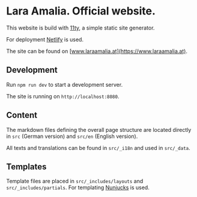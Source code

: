 # Lara Amalia. Official website.

This website is build with [11ty](https://www.11ty.dev), a simple static site generator.

For deployment [Netlify](https://www.netlify.com) is used.

The site can be found on [www.laraamalia.at](https://www.laraamalia.at).

## Development

Run `npm run dev` to start a development server.

The site is running on `http://localhost:8080`.

## Content

The markdown files defining the overall page structure are located directly in `src` (German version) and `src/en` (English version).

All texts and translations can be found in `src/_i18n` and used in `src/_data`.

## Templates

Template files are placed in `src/_includes/layouts` and `src/_includes/partials`. For templating [Nunjucks](https://mozilla.github.io/nunjucks/) is used.
